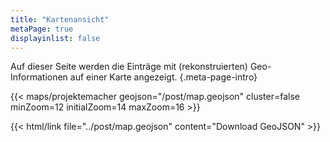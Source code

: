 ```yaml
---
title: "Kartenansicht"
metaPage: true
displayinlist: false
---
```



Auf dieser Seite werden die Einträge mit (rekonstruierten) Geo-Informationen auf einer Karte angezeigt.
{.meta-page-intro}

{{< maps/projektemacher geojson="/post/map.geojson" cluster=false minZoom=12 initialZoom=14 maxZoom=16 >}}

{{< html/link file="../post/map.geojson" content="Download GeoJSON" >}}
